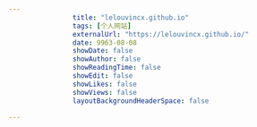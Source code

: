 ---
                title: "lelouvincx.github.io"
                tags: [个人网站]
                externalUrl: "https://lelouvincx.github.io/"
                date: 9963-08-08
                showDate: false
                showAuthor: false
                showReadingTime: false
                showEdit: false
                showLikes: false
                showViews: false
                layoutBackgroundHeaderSpace: false
                ---

